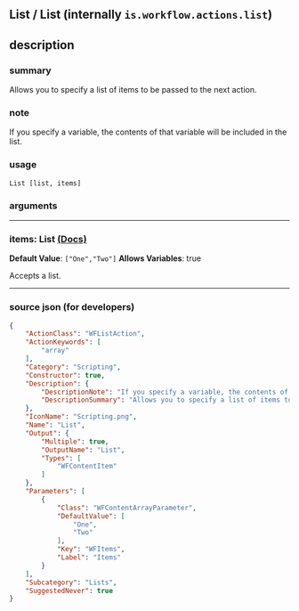 
## List / List (internally `is.workflow.actions.list`)


## description

### summary

Allows you to specify a list of items to be passed to the next action.


### note

If you specify a variable, the contents of that variable will be included in the list.


### usage
```
List [list, items]
```

### arguments

---

### items: List [(Docs)](https://pfgithub.github.io/shortcutslang/gettingstarted#list-field)
**Default Value**: ```
		["One","Two"]
		```
**Allows Variables**: true



Accepts a list.

---

### source json (for developers)

```json
{
	"ActionClass": "WFListAction",
	"ActionKeywords": [
		"array"
	],
	"Category": "Scripting",
	"Constructor": true,
	"Description": {
		"DescriptionNote": "If you specify a variable, the contents of that variable will be included in the list.",
		"DescriptionSummary": "Allows you to specify a list of items to be passed to the next action."
	},
	"IconName": "Scripting.png",
	"Name": "List",
	"Output": {
		"Multiple": true,
		"OutputName": "List",
		"Types": [
			"WFContentItem"
		]
	},
	"Parameters": [
		{
			"Class": "WFContentArrayParameter",
			"DefaultValue": [
				"One",
				"Two"
			],
			"Key": "WFItems",
			"Label": "Items"
		}
	],
	"Subcategory": "Lists",
	"SuggestedNever": true
}
```
